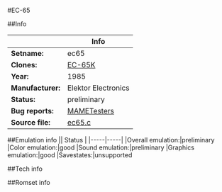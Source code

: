 #EC-65

##Info

||Info|
|-----|-----|
|**Setname:**|ec65
|**Clones:**|[EC-65K](ec65k.md)
|**Year:**|1985
|**Manufacturer:**|Elektor Electronics
|**Status:**|preliminary
|**Bug reports:**|[MAMETesters](http://mametesters.org/view_all_set.php?type=1&temporary=y&search=ec65.c)
|**Source file:**|[ec65.c](https://github.com/mamedev/mame/blob/master/src/mess/drivers/ec65.c)

##Emulation info
|| Status |
|-----|-----|
|Overall emulation:|preliminary
|Color emulation:|good
|Sound emulation:|preliminary
|Graphics emulation:|good
|Savestates:|unsupported

##Tech info

##Romset info

<!--- START OF EDITED COMMENT DO NOT TOUCH TEXT ABOVE-->
